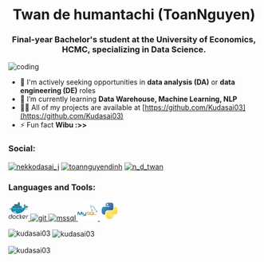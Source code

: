 <h1 align="center">Twan de humantachi (ToanNguyen)</h1>
<h3 align="center">Final-year Bachelor's student at the University of Economics, HCMC, specializing in Data Science.</h3>
<img align="mid" alt="coding" width ="1000" src="https://24.media.tumblr.com/0be89f47305f8e6469ab86c7e5090d21/tumblr_n1m44pDdp21t0hdd4o1_500.gif">
<!-- <p align="left"> <img src="https://komarev.com/ghpvc/?username=kudasai03&label=Profile%20views&color=0e75b6&style=flat" alt="kudasai03" /> </p> -->

- 🔭 I'm actively seeking opportunities in **data analysis (DA)** or **data engineering (DE)** roles
- 🌱 I’m currently learning **Data Warehouse, Machine Learning, NLP**
- 👨‍💻 All of my projects are available at [https://github.com/Kudasai03](https://github.com/Kudasai03)
- ⚡ Fun fact **Wibu :>>**

<h3 align="left">Social:</h3>
<p align="left">
<a href="https://twitter.com/nekkodasai_j" target="blank"><img align="center" src="https://raw.githubusercontent.com/rahuldkjain/github-profile-readme-generator/master/src/images/icons/Social/twitter.svg" alt="nekkodasai_j" height="30" width="40" /></a>
<a href="https://linkedin.com/in/toannguyendinh" target="blank"><img align="center" src="https://raw.githubusercontent.com/rahuldkjain/github-profile-readme-generator/master/src/images/icons/Social/linked-in-alt.svg" alt="toannguyendinh" height="30" width="40" /></a>
<a href="https://instagram.com/n_d_twan" target="blank"><img align="center" src="https://raw.githubusercontent.com/rahuldkjain/github-profile-readme-generator/master/src/images/icons/Social/instagram.svg" alt="n_d_twan" height="30" width="40" /></a>
</p>

<h3 align="left">Languages and Tools:</h3>
<p align="left"> <a href="https://www.docker.com/" target="_blank" rel="noreferrer"> <img src="https://raw.githubusercontent.com/devicons/devicon/master/icons/docker/docker-original-wordmark.svg" alt="docker" width="40" height="40"/> </a> <a href="https://git-scm.com/" target="_blank" rel="noreferrer"> <img src="https://www.vectorlogo.zone/logos/git-scm/git-scm-icon.svg" alt="git" width="40" height="40"/> </a> <a href="https://www.microsoft.com/en-us/sql-server" target="_blank" rel="noreferrer"> <img src="https://www.svgrepo.com/show/303229/microsoft-sql-server-logo.svg" alt="mssql" width="40" height="40"/> </a> <a href="https://www.mysql.com/" target="_blank" rel="noreferrer"> <img src="https://raw.githubusercontent.com/devicons/devicon/master/icons/mysql/mysql-original-wordmark.svg" alt="mysql" width="40" height="40"/> </a> <a href="https://www.python.org" target="_blank" rel="noreferrer"> <img src="https://raw.githubusercontent.com/devicons/devicon/master/icons/python/python-original.svg" alt="python" width="40" height="40"/> </a> </p>

<p><img align="left" src="https://github-readme-stats.vercel.app/api/top-langs?username=kudasai03&show_icons=true&locale=en&layout=compact" alt="kudasai03" /></p>

<p>&nbsp;<img align="center" src="https://github-readme-stats.vercel.app/api?username=kudasai03&show_icons=true&locale=en" alt="kudasai03" /></p>

<p><img align="center" src="https://github-readme-streak-stats.herokuapp.com/?user=kudasai03&" alt="kudasai03" /></p>
